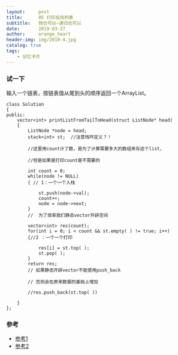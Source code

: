 ```yaml
---
layout:     post
title:      05 打印反向列表
subtitle:   栈也可以~递归也可以
date:       2019-03-27
author:     orange_heart
header-img: img/2019-4.jpg
catalog: true
tags:
    - 记忆卡片
---
```


### 试一下

输入一个链表，按链表值从尾到头的顺序返回一个ArrayList。

```objc
class Solution
{
public:
    vector<int> printListFromTailToHead(struct ListNode* head)
    {
        ListNode *node = head;
        stack<int> st;  //注意栈咋定义？！
        
        //这里用count计了数，是为了计算需要多大的数组来存这个list，
        
        //但是如果是打印count是不需要的
        
        int count = 0;
        while(node != NULL)
        { // 1：一个一个入栈
        
            st.push(node->val);
            count++;
            node = node->next;
        }  
        //  为了效率我们静态vector开辟空间
        
        vector<int> res(count);
        for(int i = 0; i < count && st.empty( ) != true; i++)
        {//2 ：一个一个打印
        
            res[i] = st.top( );
            st.pop( );
        }
        return res;  
        // 如果静态开辟vector不能使用push_back
        
        // 否则会在原来数据的基础上增加
            
        //res.push_back(st.top( ))
            
    }
};
```

### 参考

- [参考1](https://github.com/zhedahht/CodingInterviewChinese2)
- [参考2](https://github.com/gatieme/CodingInterviews)
